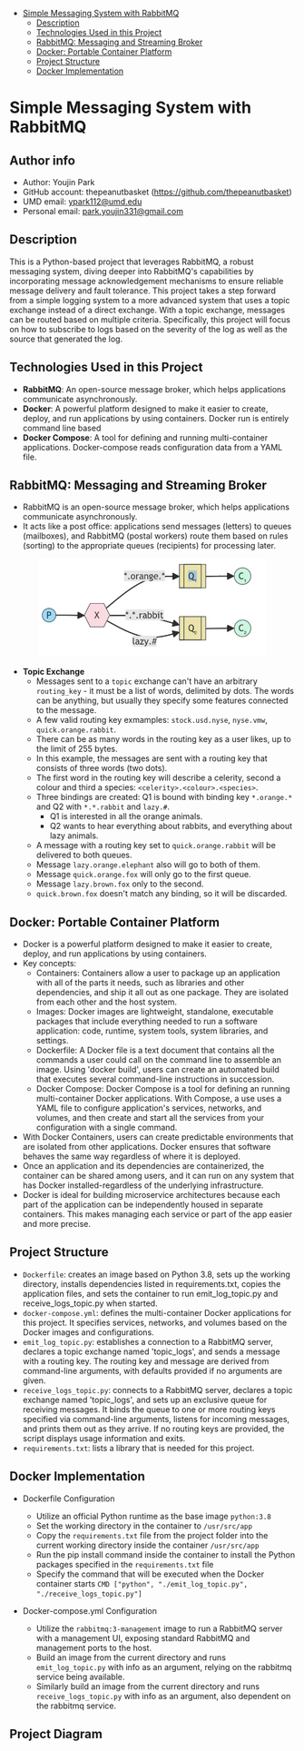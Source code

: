 <!-- TOC -->

- [Simple Messaging System with RabbitMQ](#simple-messaging-system-with-rabbitmq)
	- [Description](#description)
	- [Technologies Used in this Project](#technologies-used-in-this-project)
	- [RabbitMQ: Messaging and Streaming Broker](#rabbitmq:-messaging-and-streaming-broker)
	- [Docker: Portable Container Platform](#docker:-portable-container-platform)
	- [Project Structure](#project-structure)
	- [Docker Implementation](#docker-implementation)

<!-- /TOC -->
<!-- /TOC -->
<!-- /TOC -->

# Simple Messaging System with RabbitMQ

## Author info

- Author: Youjin Park
- GitHub account: thepeanutbasket (https://github.com/thepeanutbasket)
- UMD email: ypark112@umd.edu
- Personal email: park.youjin331@gmail.com

## Description

This is a Python-based project that leverages RabbitMQ, a robust messaging system, diving deeper into RabbitMQ's capabilities by incorporating message acknowledgement mechanisms to ensure reliable message delivery and fault tolerance. This project takes a step forward from a simple logging system to a more advanced system that uses a topic exchange instead of a direct exchange. With a topic exchange, messages can be routed based on multiple criteria. Specifically, this project will focus on how to subscribe to logs based on the severity of the log as well as the source that generated the log.

## Technologies Used in this Project
- **RabbitMQ**: An open-source message broker, which helps applications communicate asynchronously.
- **Docker**: A powerful platform designed to make it easier to create, deploy, and run applications by using containers. Docker run is entirely command line based
- **Docker Compose**: A tool for defining and running multi-container applications. Docker-compose reads configuration data from a YAML file.

## RabbitMQ: Messaging and Streaming Broker
- RabbitMQ is an open-source message broker, which helps applications communicate asynchronously. 
- It acts like a post office: applications send messages (letters) to queues (mailboxes), and RabbitMQ (postal workers) route them based on rules (sorting) to the appropriate queues (recipients) for processing later.


<div  style="width:80%; margin: auto;">
<img src="./RabbitMQ_TopicExchange.png" alt="Topic Exchange Example"/>
</div>

- **Topic Exchange**
    - Messages sent to a `topic` exchange can't have an arbitrary `routing_key` - it must be a list of words, delimited by dots. The words can be anything, but usually they specify some features connected to the message.
    - A few valid routing key exmamples: `stock.usd.nyse`, `nyse.vmw`, `quick.orange.rabbit`.
    - There can be as many words in the routing key as a user likes, up to the limit of 255 bytes.
    - In this example, the messages are sent with a routing key that consists of three words (two dots).
    - The first word in the routing key will describe a celerity, second a colour and third a species: `<celerity>.<colour>.<species>`.
    - Three bindings are created: Q1 is bound with binding key `*.orange.*` and Q2 with `*.*.rabbit` and `lazy.#`.
        - Q1 is interested in all the orange animals.
        - Q2 wants to hear everything about rabbits, and everything about lazy animals.
    - A message with a routing key set to `quick.orange.rabbit` will be delivered to both queues.
    - Message `lazy.orange.elephant` also will go to both of them.
    - Message `quick.orange.fox` will only go to the first queue.
    - Message `lazy.brown.fox` only to the second.
    - `quick.brown.fox` doesn't match any binding, so it will be discarded.

## Docker: Portable Container Platform
- Docker is a powerful platform designed to make it easier to create, deploy, and run applications by using containers. 
- Key concepts:
    - Containers: Containers allow a user to package up an application with all of the parts it needs, such as libraries and other dependencies, and ship it all out as one package. They are isolated from each other and the host system.
    - Images: Docker images are lightweight, standalone, executable packages that include everything needed to run a software application: code, runtime, system tools, system libraries, and settings. 
    - Dockerfile: A Docker file is a text document that contains all the commands a user could call on the command line to assemble an image. Using 'docker build', users can create an automated build that executes several command-line instructions in succession.
    - Docker Compose: Docker Compose is a tool for defining an running multi-container Docker applications. With Compose, a use uses a YAML file to configure application's services, networks, and volumes, and then create and start all the services from your configuration with a single command.
- With Docker Containers, users can create predictable environments that are isolated from other applications. Docker ensures that software behaves the same way regardless of where it is deployed.
- Once an application and its dependencies are containerized, the container can be shared among users, and it can run on any system that has Docker installed-regardless of the underlying infrastructure.
- Docker is ideal for building microservice architectures because each part of the application can be independently housed in separate containers. This makes managing each service or part of the app easier and more precise.

## Project Structure
- `Dockerfile`: creates an image based on Python 3.8, sets up the working directory, installs dependencies listed in requirements.txt, copies the application files, and sets the container to run emit_log_topic.py and receive_logs_topic.py when started.
- `docker-compose.yml`: defines the multi-container Docker applications for this project. It specifies services, networks, and volumes based on the Docker images and configurations.
- `emit_log_topic.py`: establishes a connection to a RabbitMQ server, declares a topic exchange named 'topic_logs', and sends a message with a routing key. The routing key and message are derived from command-line arguments, with defaults provided if no arguments are given.
- `receive_logs_topic.py`: connects to a RabbitMQ server, declares a topic exchange named 'topic_logs', and sets up an exclusive queue for receiving messages. It binds the queue to one or more routing keys specified via command-line arguments, listens for incoming messages, and prints them out as they arrive. If no routing keys are provided, the script displays usage information and exits.
- `requirements.txt`: lists a library that is needed for this project.

## Docker Implementation
- Dockerfile Configuration
    - Utilize an official Python runtime as the base image `python:3.8`
    - Set the working directory in the container to `/usr/src/app`
    - Copy the `requirements.txt` file from the project folder into the current working directory inside the container `/usr/src/app`
    - Run the pip install command inside the container to install the Python packages specified in the `requirements.txt` file
    - Specify the command that will be executed when the Docker container starts `CMD ["python", "./emit_log_topic.py", "./receive_logs_topic.py"]`

- Docker-compose.yml Configuration
    - Utilize the `rabbitmq:3-management` image to run a RabbitMQ server with a management UI, exposing standard RabbitMQ and management ports to the host.
    - Build an image from the current directory and runs `emit_log_topic.py` with info as an argument, relying on the rabbitmq service being available.
    - Similarly build an image from the current directory and runs `receive_logs_topic.py` with info as an argument, also dependent on the rabbitmq service.


## Project Diagram
